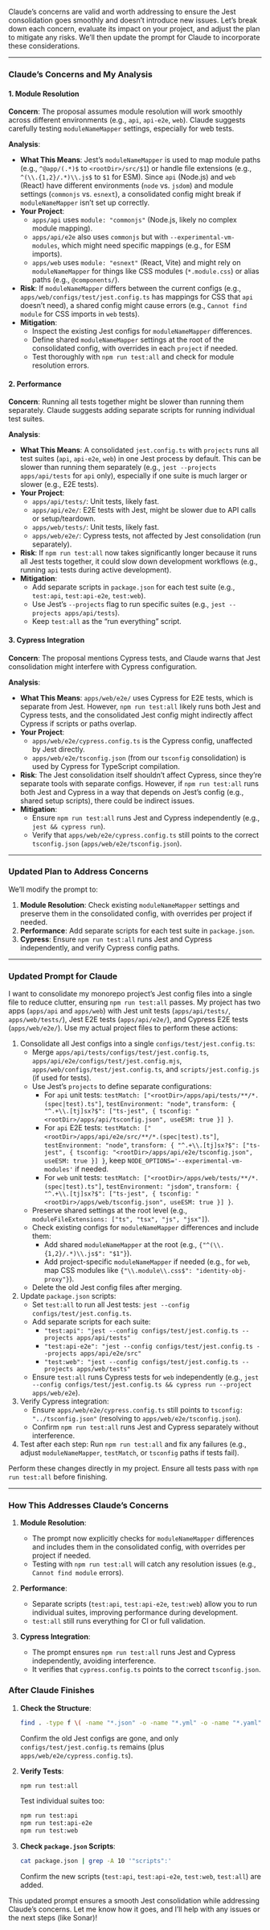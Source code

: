 Claude’s concerns are valid and worth addressing to ensure the Jest consolidation goes smoothly and doesn’t introduce new issues. Let’s break down each concern, evaluate its impact on your project, and adjust the plan to mitigate any risks. We’ll then update the prompt for Claude to incorporate these considerations.

---

### Claude’s Concerns and My Analysis

#### 1. **Module Resolution**

**Concern**: The proposal assumes module resolution will work smoothly across different environments (e.g., `api`, `api-e2e`, `web`). Claude suggests carefully testing `moduleNameMapper` settings, especially for web tests.

**Analysis**:

- **What This Means**: Jest’s `moduleNameMapper` is used to map module paths (e.g., `^@app/(.*)$` to `<rootDir>/src/$1`) or handle file extensions (e.g., `^(\\.{1,2}/.*)\\.js$` to `$1` for ESM). Since `api` (Node.js) and `web` (React) have different environments (`node` vs. `jsdom`) and module settings (`commonjs` vs. `esnext`), a consolidated config might break if `moduleNameMapper` isn’t set up correctly.
- **Your Project**:
  - `apps/api` uses `module: "commonjs"` (Node.js, likely no complex module mapping).
  - `apps/api/e2e` also uses `commonjs` but with `--experimental-vm-modules`, which might need specific mappings (e.g., for ESM imports).
  - `apps/web` uses `module: "esnext"` (React, Vite) and might rely on `moduleNameMapper` for things like CSS modules (`*.module.css`) or alias paths (e.g., `@components/`).
- **Risk**: If `moduleNameMapper` differs between the current configs (e.g., `apps/web/configs/test/jest.config.ts` has mappings for CSS that `api` doesn’t need), a shared config might cause errors (e.g., `Cannot find module` for CSS imports in `web` tests).
- **Mitigation**:
  - Inspect the existing Jest configs for `moduleNameMapper` differences.
  - Define shared `moduleNameMapper` settings at the root of the consolidated config, with overrides in each `project` if needed.
  - Test thoroughly with `npm run test:all` and check for module resolution errors.

#### 2. **Performance**

**Concern**: Running all tests together might be slower than running them separately. Claude suggests adding separate scripts for running individual test suites.

**Analysis**:

- **What This Means**: A consolidated `jest.config.ts` with `projects` runs all test suites (`api`, `api-e2e`, `web`) in one Jest process by default. This can be slower than running them separately (e.g., `jest --projects apps/api/tests` for `api` only), especially if one suite is much larger or slower (e.g., E2E tests).
- **Your Project**:
  - `apps/api/tests/`: Unit tests, likely fast.
  - `apps/api/e2e/`: E2E tests with Jest, might be slower due to API calls or setup/teardown.
  - `apps/web/tests/`: Unit tests, likely fast.
  - `apps/web/e2e/`: Cypress tests, not affected by Jest consolidation (run separately).
- **Risk**: If `npm run test:all` now takes significantly longer because it runs all Jest tests together, it could slow down development workflows (e.g., running `api` tests during active development).
- **Mitigation**:
  - Add separate scripts in `package.json` for each test suite (e.g., `test:api`, `test:api-e2e`, `test:web`).
  - Use Jest’s `--projects` flag to run specific suites (e.g., `jest --projects apps/api/tests`).
  - Keep `test:all` as the “run everything” script.

#### 3. **Cypress Integration**

**Concern**: The proposal mentions Cypress tests, and Claude warns that Jest consolidation might interfere with Cypress configuration.

**Analysis**:

- **What This Means**: `apps/web/e2e/` uses Cypress for E2E tests, which is separate from Jest. However, `npm run test:all` likely runs both Jest and Cypress tests, and the consolidated Jest config might indirectly affect Cypress if scripts or paths overlap.
- **Your Project**:
  - `apps/web/e2e/cypress.config.ts` is the Cypress config, unaffected by Jest directly.
  - `apps/web/e2e/tsconfig.json` (from our `tsconfig` consolidation) is used by Cypress for TypeScript compilation.
- **Risk**: The Jest consolidation itself shouldn’t affect Cypress, since they’re separate tools with separate configs. However, if `npm run test:all` runs both Jest and Cypress in a way that depends on Jest’s config (e.g., shared setup scripts), there could be indirect issues.
- **Mitigation**:
  - Ensure `npm run test:all` runs Jest and Cypress independently (e.g., `jest && cypress run`).
  - Verify that `apps/web/e2e/cypress.config.ts` still points to the correct `tsconfig.json` (`apps/web/e2e/tsconfig.json`).

---

### Updated Plan to Address Concerns

We’ll modify the prompt to:

1. **Module Resolution**: Check existing `moduleNameMapper` settings and preserve them in the consolidated config, with overrides per project if needed.
2. **Performance**: Add separate scripts for each test suite in `package.json`.
3. **Cypress**: Ensure `npm run test:all` runs Jest and Cypress independently, and verify Cypress config paths.

---

### Updated Prompt for Claude

I want to consolidate my monorepo project’s Jest config files into a single file to reduce clutter, ensuring `npm run test:all` passes. My project has two apps (`apps/api` and `apps/web`) with Jest unit tests (`apps/api/tests/`, `apps/web/tests/`), Jest E2E tests (`apps/api/e2e/`), and Cypress E2E tests (`apps/web/e2e/`). Use my actual project files to perform these actions:

1. Consolidate all Jest configs into a single `configs/test/jest.config.ts`:
   - Merge `apps/api/tests/configs/test/jest.config.ts`, `apps/api/e2e/configs/test/jest.config.mjs`, `apps/web/configs/test/jest.config.ts`, and `scripts/jest.config.js` (if used for tests).
   - Use Jest’s `projects` to define separate configurations:
     - For `api` unit tests: `testMatch: ["<rootDir>/apps/api/tests/**/*.(spec|test).ts"]`, `testEnvironment: "node"`, `transform: { "^.+\\.[tj]sx?$": ["ts-jest", { tsconfig: "<rootDir>/apps/api/tsconfig.json", useESM: true }] }`.
     - For `api` E2E tests: `testMatch: ["<rootDir>/apps/api/e2e/src/**/*.(spec|test).ts"]`, `testEnvironment: "node"`, `transform: { "^.+\\.[tj]sx?$": ["ts-jest", { tsconfig: "<rootDir>/apps/api/e2e/tsconfig.json", useESM: true }] }`, keep `NODE_OPTIONS='--experimental-vm-modules'` if needed.
     - For `web` unit tests: `testMatch: ["<rootDir>/apps/web/tests/**/*.(spec|test).ts"]`, `testEnvironment: "jsdom"`, `transform: { "^.+\\.[tj]sx?$": ["ts-jest", { tsconfig: "<rootDir>/apps/web/tsconfig.json", useESM: true }] }`.
   - Preserve shared settings at the root level (e.g., `moduleFileExtensions: ["ts", "tsx", "js", "jsx"]`).
   - Check existing configs for `moduleNameMapper` differences and include them:
     - Add shared `moduleNameMapper` at the root (e.g., `{"^(\\.{1,2}/.*)\\.js$": "$1"}`).
     - Add project-specific `moduleNameMapper` if needed (e.g., for `web`, map CSS modules like `{"\\.module\\.css$": "identity-obj-proxy"}`).
   - Delete the old Jest config files after merging.
2. Update `package.json` scripts:
   - Set `test:all` to run all Jest tests: `jest --config configs/test/jest.config.ts`.
   - Add separate scripts for each suite:
     - `"test:api": "jest --config configs/test/jest.config.ts --projects apps/api/tests"`
     - `"test:api-e2e": "jest --config configs/test/jest.config.ts --projects apps/api/e2e/src"`
     - `"test:web": "jest --config configs/test/jest.config.ts --projects apps/web/tests"`
   - Ensure `test:all` runs Cypress tests for `web` independently (e.g., `jest --config configs/test/jest.config.ts && cypress run --project apps/web/e2e`).
3. Verify Cypress integration:
   - Ensure `apps/web/e2e/cypress.config.ts` still points to `tsconfig: "../tsconfig.json"` (resolving to `apps/web/e2e/tsconfig.json`).
   - Confirm `npm run test:all` runs Jest and Cypress separately without interference.
4. Test after each step: Run `npm run test:all` and fix any failures (e.g., adjust `moduleNameMapper`, `testMatch`, or `tsconfig` paths if tests fail).

Perform these changes directly in my project. Ensure all tests pass with `npm run test:all` before finishing.

---

### How This Addresses Claude’s Concerns

1. **Module Resolution**:

   - The prompt now explicitly checks for `moduleNameMapper` differences and includes them in the consolidated config, with overrides per project if needed.
   - Testing with `npm run test:all` will catch any resolution issues (e.g., `Cannot find module` errors).

2. **Performance**:

   - Separate scripts (`test:api`, `test:api-e2e`, `test:web`) allow you to run individual suites, improving performance during development.
   - `test:all` still runs everything for CI or full validation.

3. **Cypress Integration**:
   - The prompt ensures `npm run test:all` runs Jest and Cypress independently, avoiding interference.
   - It verifies that `cypress.config.ts` points to the correct `tsconfig.json`.

### After Claude Finishes

1. **Check the Structure**:

   ```bash
   find . -type f \( -name "*.json" -o -name "*.yml" -o -name "*.yaml" -o -name "*.ts" -o -name "*.js" -o -name ".npmrc" -o -name ".eslintrc*" -o -name ".*rc" \) -not -path "*/node_modules/*" -not -path "*/coverage/*" | sort
   ```

   Confirm the old Jest configs are gone, and only `configs/test/jest.config.ts` remains (plus `apps/web/e2e/cypress.config.ts`).

2. **Verify Tests**:

   ```bash
   npm run test:all
   ```

   Test individual suites too:

   ```bash
   npm run test:api
   npm run test:api-e2e
   npm run test:web
   ```

3. **Check `package.json` Scripts**:

   ```bash
   cat package.json | grep -A 10 '"scripts":'
   ```

   Confirm the new scripts (`test:api`, `test:api-e2e`, `test:web`, `test:all`) are added.

This updated prompt ensures a smooth Jest consolidation while addressing Claude’s concerns. Let me know how it goes, and I’ll help with any issues or the next steps (like Sonar)!
